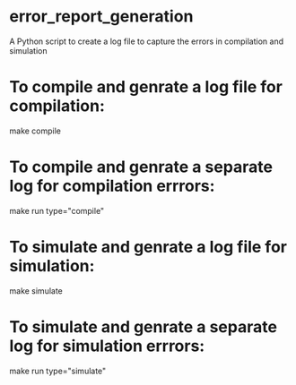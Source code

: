 # error_report_generation
A Python script to create a log file to capture the errors in compilation and simulation

# To compile and genrate a log file for compilation:
make compile

# To compile and genrate a separate log for compilation errrors:
make run type="compile"

# To simulate and genrate a log file for simulation:
make simulate

# To simulate and genrate a separate log for simulation errrors:
make run type="simulate"
